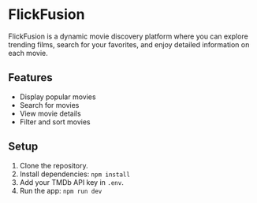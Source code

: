 # FlickFusion

FlickFusion is a dynamic movie discovery platform where you can explore trending films, search for your favorites, and enjoy detailed information on each movie.

## Features

- Display popular movies
- Search for movies
- View movie details
- Filter and sort movies

## Setup

1. Clone the repository.
2. Install dependencies: `npm install`
3. Add your TMDb API key in `.env`.
4. Run the app: `npm run dev`


